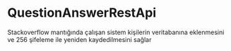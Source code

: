# QuestionAnswerRestApi
Stackoverflow mantığında çalışan sistem kişilerin veritabanına eklenmesini ve 256 şifeleme ile yeniden kaydedilmesini sağlar
